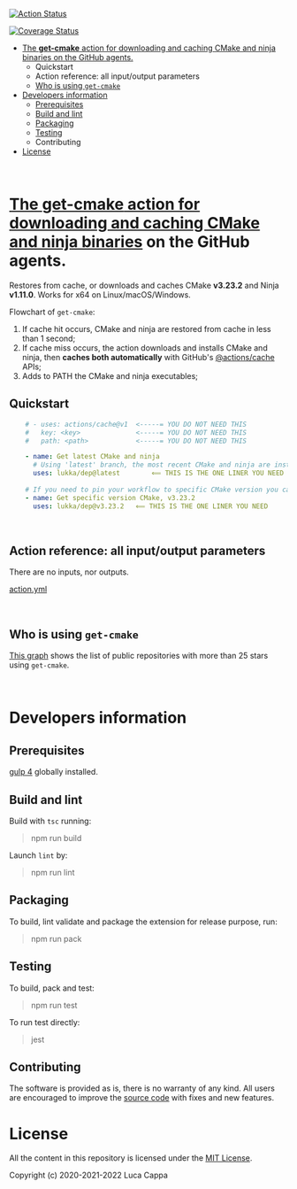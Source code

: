 [![Action Status](https://github.com/lukka/get-cmake/workflows/build-test/badge.svg)](https://github.com/lukka/get-cmake/actions)

[![Coverage Status](https://coveralls.io/repos/github/lukka/get-cmake/badge.svg?branch=main)](https://coveralls.io/github/lukka/get-cmake?branch=main)

- [The **get-cmake** action for downloading and caching CMake and ninja binaries on the GitHub agents.](#the-get-cmake-action-for-downloading-and-caching-cmake-and-ninja-binaries-on-the-github-agents)
  - [<a id='quickstart'>Quickstart</a>](#quickstart)
  - [<a id='reference'>Action reference: all input/output parameters</a>](#action-reference-all-inputoutput-parameters)
  - [Who is using `get-cmake`](#who-is-using-get-cmake)
- [Developers information](#developers-information)
  - [Prerequisites](#prerequisites)
  - [Build and lint](#build-and-lint)
  - [Packaging](#packaging)
  - [Testing](#testing)
  - [<a id='contributing'>Contributing</a>](#contributing)
- [License](#license)

<br>

# [The **get-cmake** action for downloading and caching CMake and ninja binaries](https://github.com/marketplace/actions/get-cmake) on the GitHub agents.

Restores from cache, or downloads and caches CMake **v3.23.2** and Ninja **v1.11.0**.
Works for x64 on Linux/macOS/Windows.

Flowchart of `get-cmake`:
  1. If cache hit occurs, CMake and ninja are restored from cache in less than 1 second;
  1. If cache miss occurs, the action downloads and installs CMake and ninja, then **caches both automatically** with GitHub's [@actions/cache](https://www.npmjs.com/package/@actions/cache) APIs;
  1. Adds to PATH the CMake and ninja executables;

## <a id='quickstart'>Quickstart</a>

```yaml
    # - uses: actions/cache@v1  <-----= YOU DO NOT NEED THIS
    #   key: <key>              <-----= YOU DO NOT NEED THIS
    #   path: <path>            <-----= YOU DO NOT NEED THIS

    - name: Get latest CMake and ninja
      # Using 'latest' branch, the most recent CMake and ninja are installed.
      uses: lukka/dep@latest        ⟸ THIS IS THE ONE LINER YOU NEED
          
    # If you need to pin your workflow to specific CMake version you can use the 'tag' to select the version.
    - name: Get specific version CMake, v3.23.2
      uses: lukka/dep@v3.23.2   ⟸ THIS IS THE ONE LINER YOU NEED
```
<br>

## <a id='reference'>Action reference: all input/output parameters</a>

There are no inputs, nor outputs.

[action.yml](https://github.com/lukka/get-cmake/blob/main/action.yml)

<br>

## Who is using `get-cmake`

[This graph](https://lukka.github.io/graph/graph.html) shows the list of public repositories with more than 25 stars using `get-cmake`.

<br>

# Developers information

## Prerequisites
[gulp 4](https://www.npmjs.com/package/gulp4) globally installed.

## Build and lint
Build with `tsc` running:

 > npm run build

Launch `lint` by:

 > npm run lint

## Packaging
To build, lint validate and package the extension for release purpose, run:

  > npm run pack

## Testing

To build, pack and test:
 
 > npm run test

 To run test directly:
 
 > jest

## <a id='contributing'>Contributing</a>

The software is provided as is, there is no warranty of any kind. All users are encouraged to improve the [source code](https://github.com/lukka/get-cmake) with fixes and new features.

# License
All the content in this repository is licensed under the [MIT License](LICENSE.txt).

Copyright (c) 2020-2021-2022 Luca Cappa
